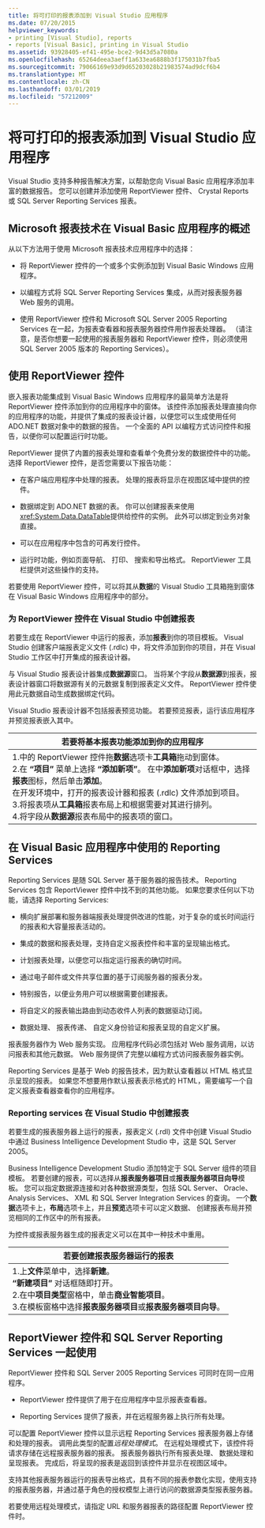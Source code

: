 ```yaml
---
title: 将可打印的报表添加到 Visual Studio 应用程序
ms.date: 07/20/2015
helpviewer_keywords:
- printing [Visual Studio], reports
- reports [Visual Basic], printing in Visual Studio
ms.assetid: 93928405-ef41-495e-bce2-9d43d5a7080a
ms.openlocfilehash: 65264deea3aeff1a633ea6888b3f175031b7fba5
ms.sourcegitcommit: 79066169e93d9d65203028b21983574ad9dcf6b4
ms.translationtype: MT
ms.contentlocale: zh-CN
ms.lasthandoff: 03/01/2019
ms.locfileid: "57212009"
---
```

# <a name="adding-printable-reports-to-visual-studio-applications"></a>将可打印的报表添加到 Visual Studio 应用程序
Visual Studio 支持多种报告解决方案，以帮助您向 Visual Basic 应用程序添加丰富的数据报告。 您可以创建并添加使用 ReportViewer 控件、 Crystal Reports 或 SQL Server Reporting Services 报表。  

  
## <a name="overview-of-microsoft-reporting-technology-in-visual-basic-applications"></a>Microsoft 报表技术在 Visual Basic 应用程序的概述  
 从以下方法用于使用 Microsoft 报表技术应用程序中的选择：  
  
-   将 ReportViewer 控件的一个或多个实例添加到 Visual Basic Windows 应用程序。  
  
-   以编程方式将 SQL Server Reporting Services 集成，从而对报表服务器 Web 服务的调用。  
  
-   使用 ReportViewer 控件和 Microsoft SQL Server 2005 Reporting Services 在一起，为报表查看器和报表服务器控件用作报表处理器。 （请注意，是否你想要一起使用的报表服务器和 ReportViewer 控件，则必须使用 SQL Server 2005 版本的 Reporting Services）。  
  
## <a name="using-reportviewer-controls"></a>使用 ReportViewer 控件  
 嵌入报表功能集成到 Visual Basic Windows 应用程序的最简单方法是将 ReportViewer 控件添加到你的应用程序中的窗体。 该控件添加报表处理直接向你的应用程序的功能，并提供了集成的报表设计器，以便您可以生成使用任何 ADO.NET 数据对象中的数据的报告。 一个全面的 API 以编程方式访问控件和报告，以便你可以配置运行时功能。  
  
 ReportViewer 提供了内置的报表处理和查看单个免费分发的数据控件中的功能。 选择 ReportViewer 控件，是否您需要以下报告功能：  
  
-   在客户端应用程序中处理的报表。 处理的报表将显示在视图区域中提供的控件。  
  
-   数据绑定到 ADO.NET 数据的表。 你可以创建报表来使用<xref:System.Data.DataTable>提供给控件的实例。 此外可以绑定到业务对象直接。  
  
-   可以在应用程序中包含的可再发行控件。  
  
-   运行时功能，例如页面导航、 打印、 搜索和导出格式。 ReportViewer 工具栏提供对这些操作的支持。  
  
 若要使用 ReportViewer 控件，可以将其从**数据**的 Visual Studio 工具箱拖到窗体在 Visual Basic Windows 应用程序中的部分。  
  
### <a name="creating-reports-in-visual-studio-for-reportviewer-controls"></a>为 ReportViewer 控件在 Visual Studio 中创建报表  
 若要生成在 ReportViewer 中运行的报表，添加**报表**到你的项目模板。 Visual Studio 创建客户端报表定义文件 (.rdlc) 中，将文件添加到你的项目，并在 Visual Studio 工作区中打开集成的报表设计器。  
  
 与 Visual Studio 报表设计器集成**数据源**窗口。 当将某个字段从**数据源**到报表，报表设计器窗口将数据源有关的元数据复制到报表定义文件。 ReportViewer 控件使用此元数据自动生成数据绑定代码。  
  
 Visual Studio 报表设计器不包括报表预览功能。 若要预览报表，运行该应用程序并预览报表嵌入其中。  
  
|若要将基本报表功能添加到你的应用程序|  
|---|    
|1.中的 ReportViewer 控件拖**数据**选项卡**工具箱**拖动到窗体。<br />2.在 **“项目”** 菜单上选择 **“添加新项”**。 在中**添加新项**对话框中，选择**报表**图标，然后单击**添加**。<br />     在开发环境中，打开的报表设计器和报表 (.rdlc) 文件添加到项目。<br />3.将报表项从**工具箱**报表布局上和根据需要对其进行排列。<br />4.将字段从**数据源**报表布局中的报表项的窗口。|  
  
## <a name="using-reporting-services-in-visual-basic-applications"></a>在 Visual Basic 应用程序中使用的 Reporting Services  
 Reporting Services 是随 SQL Server 基于服务器的报告技术。 Reporting Services 包含 ReportViewer 控件中找不到的其他功能。 如果您要求任何以下功能，请选择 Reporting Services:  
  
-   横向扩展部署和服务器端报表处理提供改进的性能，对于复杂的或长时间运行的报表和大容量报表活动的。  
  
-   集成的数据和报表处理，支持自定义报表控件和丰富的呈现输出格式。  
  
-   计划报表处理，以便您可以指定运行报表的确切时间。  
  
-   通过电子邮件或文件共享位置的基于订阅服务器的报表分发。  
  
-   特别报告，以便业务用户可以根据需要创建报表。  
  
-   将自定义的报表输出路由到动态收件人列表的数据驱动订阅。  
  
-   数据处理、 报表传递、 自定义身份验证和报表呈现的自定义扩展。  
  
 报表服务器作为 Web 服务实现。 应用程序代码必须包括对 Web 服务调用，以访问报表和其他元数据。 Web 服务提供了完整以编程方式访问报表服务器实例。  
  
 Reporting Services 是基于 Web 的报告技术，因为默认查看器以 HTML 格式显示呈现的报表。 如果您不想要用作默认报表表示格式的 HTML，需要编写一个自定义报表查看器查看你的应用程序。  
  
### <a name="creating-reports-in-visual-studio-for-reporting-services"></a>Reporting services 在 Visual Studio 中创建报表  
 若要生成的报表服务器上运行的报表，报表定义 (.rdl) 文件中创建 Visual Studio 中通过 Business Intelligence Development Studio 中，这是 SQL Server 2005。  
  
 Business Intelligence Development Studio 添加特定于 SQL Server 组件的项目模板。 若要创建的报表，可以选择从**报表服务器项目**或**报表服务器项目向导**模板。 您可以指定数据源连接和对各种数据源类型，包括 SQL Server、 Oracle、 Analysis Services、 XML 和 SQL Server Integration Services 的查询。 一个**数据**选项卡上，**布局**选项卡上，并且**预览**选项卡可以定义数据、 创建报表布局并预览相同的工作区中的所有报表。  
  
 为控件或报表服务器生成的报表定义可以在其中一种技术中重用。  
  
|若要创建报表服务器运行的报表|  
|---|    
|1.上**文件**菜单中，选择**新建**。<br />     **“新建项目”** 对话框随即打开。<br />2.在中**项目类型**窗格中，单击**商业智能项目**。<br />3.在模板窗格中选择**报表服务器项目**或**报表服务器项目向导**。|  
  
## <a name="using-reportviewer-controls-and-sql-server-reporting-services-together"></a>ReportViewer 控件和 SQL Server Reporting Services 一起使用  
 ReportViewer 控件和 SQL Server 2005 Reporting Services 可同时在同一应用程序。  
  
-   ReportViewer 控件提供了用于在应用程序中显示报表查看器。  
  
-   Reporting Services 提供了报表，并在远程服务器上执行所有处理。  
  
 可以配置 ReportViewer 控件以显示远程 Reporting Services 报表服务器上存储和处理的报表。 调用此类型的配置*远程处理模式*。 在远程处理模式下，该控件将请求存储在远程报表服务器的报表。 报表服务器执行所有报表处理、 数据处理和呈现报表。 完成后，将呈现的报表是返回到该控件并显示在视图区域中。  
  
 支持其他报表服务器运行的报表导出格式，具有不同的报表参数化实现，使用支持的报表服务器，并通过基于角色的授权模型上进行访问的数据源类型报表服务器。  
  
 若要使用远程处理模式，请指定 URL 和服务器报表的路径配置 ReportViewer 控件时。
